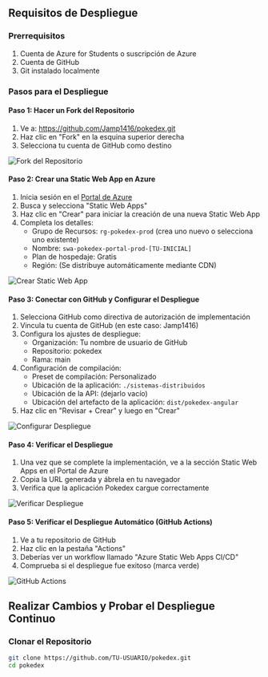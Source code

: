 ## Requisitos de Despliegue

### Prerrequisitos
1. Cuenta de Azure for Students o suscripción de Azure
2. Cuenta de GitHub
3. Git instalado localmente

### Pasos para el Despliegue

#### Paso 1: Hacer un Fork del Repositorio
1. Ve a: https://github.com/Jamp1416/pokedex.git
2. Haz clic en "Fork" en la esquina superior derecha
3. Selecciona tu cuenta de GitHub como destino

![Fork del Repositorio](https://via.placeholder.com/600x300?text=Captura+Fork+Repositorio)

#### Paso 2: Crear una Static Web App en Azure
1. Inicia sesión en el [Portal de Azure](https://portal.azure.com)
2. Busca y selecciona "Static Web Apps"
3. Haz clic en "Crear" para iniciar la creación de una nueva Static Web App
4. Completa los detalles:
   - Grupo de Recursos: `rg-pokedex-prod` (crea uno nuevo o selecciona uno existente)
   - Nombre: `swa-pokedex-portal-prod-[TU-INICIAL]`
   - Plan de hospedaje: Gratis
   - Región: (Se distribuye automáticamente mediante CDN)

![Crear Static Web App](https://via.placeholder.com/600x300?text=Crear+Static+Web+App)

#### Paso 3: Conectar con GitHub y Configurar el Despliegue
1. Selecciona GitHub como directiva de autorización de implementación
2. Vincula tu cuenta de GitHub (en este caso: Jamp1416)
3. Configura los ajustes de despliegue:
   - Organización: Tu nombre de usuario de GitHub
   - Repositorio: pokedex
   - Rama: main
4. Configuración de compilación:
   - Preset de compilación: Personalizado
   - Ubicación de la aplicación: `./sistemas-distribuidos`
   - Ubicación de la API: (dejarlo vacío)
   - Ubicación del artefacto de la aplicación: `dist/pokedex-angular`
5. Haz clic en "Revisar + Crear" y luego en "Crear"

![Configurar Despliegue](https://via.placeholder.com/600x300?text=Configurar+Despliegue)

#### Paso 4: Verificar el Despliegue
1. Una vez que se complete la implementación, ve a la sección Static Web Apps en el Portal de Azure
2. Copia la URL generada y ábrela en tu navegador
3. Verifica que la aplicación Pokedex cargue correctamente

![Verificar Despliegue](https://via.placeholder.com/600x300?text=Verificar+Despliegue)

#### Paso 5: Verificar el Despliegue Automático (GitHub Actions)
1. Ve a tu repositorio de GitHub
2. Haz clic en la pestaña "Actions"
3. Deberías ver un workflow llamado "Azure Static Web Apps CI/CD"
4. Comprueba si el despliegue fue exitoso (marca verde)

![GitHub Actions](https://via.placeholder.com/600x300?text=Flujo+de+Trabajo+de+GitHub+Actions)

## Realizar Cambios y Probar el Despliegue Continuo

### Clonar el Repositorio
```bash
git clone https://github.com/TU-USUARIO/pokedex.git
cd pokedex
